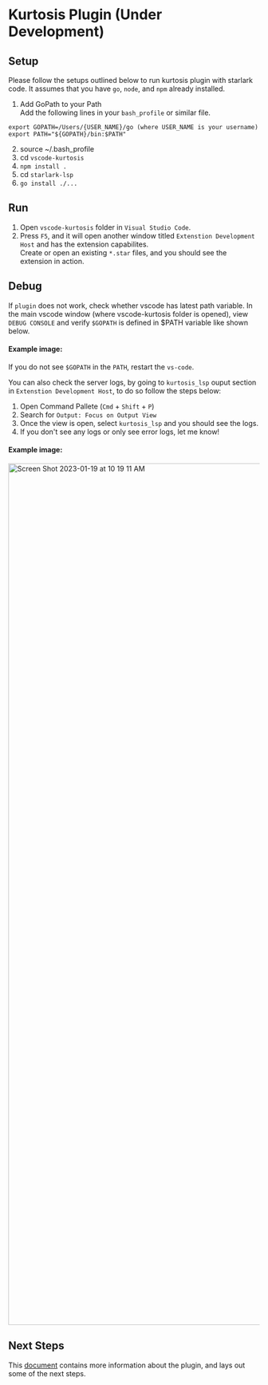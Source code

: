 # Kurtosis Plugin (Under Development)

## Setup

Please follow the setups outlined below to run kurtosis plugin with starlark code. It assumes that you have `go`, `node`, and `npm` already installed.

1. Add GoPath to your Path  
  Add the following lines in your `bash_profile` or similar file.
  > 
    export GOPATH=/Users/{USER_NAME}/go (where USER_NAME is your username)    
    export PATH="${GOPATH}/bin:$PATH"
2. source ~/.bash_profile
3. cd `vscode-kurtosis`
4. `npm install .`
5. cd `starlark-lsp`  
6. `go install ./...`

## Run

1. Open `vscode-kurtosis` folder in `Visual Studio Code`.   
2. Press `F5`, and it will open another window titled `Extenstion Development Host` and has the extension capabilites.   
    Create or open an existing `*.star` files, and you should see the extension in action.
   
## Debug   
  If `plugin` does not work, check whether vscode has latest path variable. In the main vscode window (where vscode-kurtosis folder is opened), view `DEBUG CONSOLE` and verify `$GOPATH` is defined in $PATH variable like shown below. 
  
  #### Example image:   
  
  
  If you do not see `$GOPATH` in the `PATH`, restart the `vs-code`.

  You can also check the server logs, by going to `kurtosis_lsp` ouput section in `Extenstion Development Host`, to do so follow the steps below:

  1. Open Command Pallete (`Cmd` + `Shift` + `P`)
  2. Search for `Output: Focus on Output View`
  3. Once the view is open, select `kurtosis_lsp` and you should see the logs. 
  4. If you don't see any logs or only see error logs, let me know!
           
  #### Example image:   

  <img width="1728" alt="Screen Shot 2023-01-19 at 10 19 11 AM" src="https://user-images.githubusercontent.com/15133250/213481201-50d1345a-3b2d-46e6-adc4-1c092abf49c5.png">

## Next Steps

This [document](https://www.notion.so/kurtosistech/Project-IDE-support-for-Starlark-4030246877004e928ecb935a4233ca54) contains more information about the plugin, and lays out some of the next steps.